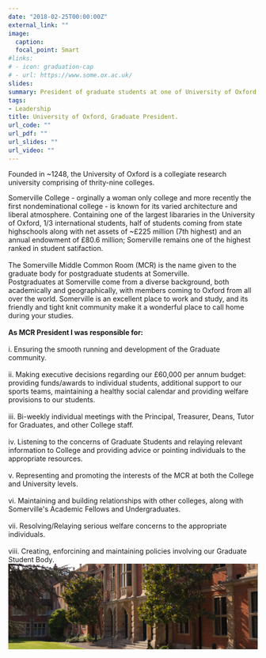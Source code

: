```yaml
---
date: "2018-02-25T00:00:00Z"
external_link: ""
image:
  caption: 
  focal_point: Smart
#links:
# - icon: graduation-cap
# - url: https://www.some.ox.ac.uk/
slides: 
summary: President of graduate students at one of University of Oxford's colleges - Somerville College. <i> Click for more information. </i>
tags:
- Leadership
title: University of Oxford, Graduate President.
url_code: ""
url_pdf: ""
url_slides: ""
url_video: ""
---
```


Founded in ~1248, the University of Oxford is a collegiate research university comprising of thrity-nine colleges. <br>

Somerville College - orginally a woman only college and more recently the first nondeminational college - is known for its varied architecture and liberal atmosphere. Containing one of the largest libararies in the University of Oxford, 1/3 international students, half of students coming from state highschools along with net assets of ~£225 million (7th highest) and an annual endowment of £80.6 million; Somerville remains one of the highest ranked in student satifaction. <br>
<br>
The Somerville Middle Common Room (MCR) is the name given to the graduate body for postgraduate students at Somerville. <br> Postgraduates at Somerville come from a diverse background, both academically and geographically, with members coming to Oxford from all over the world. Somerville is an excellent place to work and study, and its friendly and tight knit community make it a wonderful place to call home during your studies.<br>
<br>
<b>As MCR President I was responsible for:</b> <br>
<br>
i. Ensuring the smooth running and development of the Graduate community. <br>
<br>
ii. Making executive decisions regarding our £60,000 per annum budget: providing funds/awards to individual students, additional support to our sports teams, maintaining a healthy social calendar and providing welfare provisions to our students.<br>
<br>
iii. Bi-weekly individual meetings with the Principal, Treasurer, Deans, Tutor for Graduates, and other College staff. <br>
<br>
iv. Listening to the concerns of Graduate Students and relaying relevant information to College and providing advice or pointing individuals to the appropriate resources.<br>
<br>
v. Representing and promoting the interests of the MCR at both the College and University levels.<br>
<br>
vi. Maintaining and building relationships with other colleges, along with Somerville's Academic Fellows and Undergraduates.<br>
<br>
vii. Resolving/Relaying serious welfare concerns to the appropriate individuals. <br>
<br>
viii. Creating, enforcining and maintaining policies involving our Graduate Student Body. <br>
![Somerville](s.jpg)


